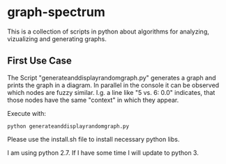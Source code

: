 # graph-spectrum
This is a collection of scripts in python about algorithms for analyzing, vizualizing and generating graphs. 

## First Use Case
The Script "generateanddisplayrandomgraph.py" generates a graph and prints the graph in a diagram. In parallel in the console it can be observed which nodes are fuzzy similar. I.g. a line like "5 vs. 6: 0.0" indicates, that those nodes have the same "context" in which they appear.

Execute with:
```
python generateanddisplayrandomgraph.py
```

Please use the install.sh file to install necessary python libs.

I am using python 2.7. If I have some time I will update to python 3.
